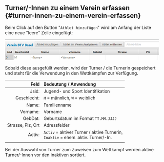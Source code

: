 ## Turner/-Innen zu einem Verein erfassen {#turner-innen-zu-einem-verein-erfassen}

Beim Click auf den Button &quot;`Athlet hinzufügen`&quot; wird am Anfang der Liste eine neue &quot;leere&quot; Zeile eingefügt:

![](/assets/turner-erfassen.png)

Sobald diese ausgefüllt werden, wird der Turner / die Turnerin gespeichert und steht für die Verwendung in den Wettkämpfen zur Verfügung.


| Feld              | Bedeutung / Anwendung                           |
| -----------------:|:------------------------------------------------|
| Jsid:             | Jugend- und Sport Identifikation                | 
| Geschlecht:       | `M` = männlich, `W` = weiblich                  | 
| Name:             | Familienname                                    | 
| Vorname:          | Vorname                                         | 
| GebDat:           | Geburtsdatum im Format `TT.MM.JJJJ`             | 
| Strasse, Plz, Ort | Adressfelder                                    | 
| Activ:            | `Activ` = aktiver Turner / aktive Turnerin,<br/>`Inaktiv` = ehem. aktiv. Turner/-In.|
|                   |                                                 |
                      
Bei der Auswahl von Turner zum Zuweisen zum Wettkampf werden aktive Turner/-Innen vor den inaktiven sortiert.